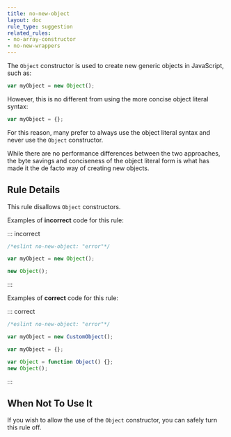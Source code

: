 ```yaml
---
title: no-new-object
layout: doc
rule_type: suggestion
related_rules:
- no-array-constructor
- no-new-wrappers
---
```



The `Object` constructor is used to create new generic objects in JavaScript, such as:

```js
var myObject = new Object();
```

However, this is no different from using the more concise object literal syntax:

```js
var myObject = {};
```

For this reason, many prefer to always use the object literal syntax and never use the `Object` constructor.

While there are no performance differences between the two approaches, the byte savings and conciseness of the object literal form is what has made it the de facto way of creating new objects.

## Rule Details

This rule disallows `Object` constructors.

Examples of **incorrect** code for this rule:

::: incorrect

```js
/*eslint no-new-object: "error"*/

var myObject = new Object();

new Object();
```

:::

Examples of **correct** code for this rule:

::: correct

```js
/*eslint no-new-object: "error"*/

var myObject = new CustomObject();

var myObject = {};

var Object = function Object() {};
new Object();
```

:::

## When Not To Use It

If you wish to allow the use of the `Object` constructor, you can safely turn this rule off.
